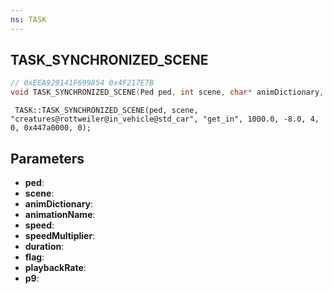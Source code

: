 ```yaml
---
ns: TASK
---
```

## TASK_SYNCHRONIZED_SCENE

```c
// 0xEEA929141F699854 0x4F217E7B
void TASK_SYNCHRONIZED_SCENE(Ped ped, int scene, char* animDictionary, char* animationName, float speed, float speedMultiplier, int duration, int flag, float playbackRate, int p9);
```

```
 TASK::TASK_SYNCHRONIZED_SCENE(ped, scene, "creatures@rottweiler@in_vehicle@std_car", "get_in", 1000.0, -8.0, 4, 0, 0x447a0000, 0);
```

## Parameters
* **ped**: 
* **scene**: 
* **animDictionary**: 
* **animationName**: 
* **speed**: 
* **speedMultiplier**: 
* **duration**: 
* **flag**: 
* **playbackRate**: 
* **p9**: 

